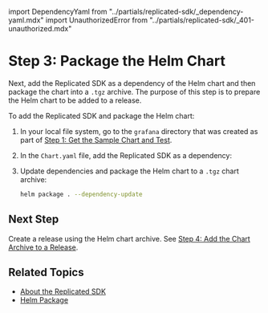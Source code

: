 import DependencyYaml from "../partials/replicated-sdk/_dependency-yaml.mdx"
import UnauthorizedError from "../partials/replicated-sdk/_401-unauthorized.mdx"

# Step 3: Package the Helm Chart

Next, add the Replicated SDK as a dependency of the Helm chart and then package the chart into a `.tgz` archive. The purpose of this step is to prepare the Helm chart to be added to a release.

To add the Replicated SDK and package the Helm chart:

1. In your local file system, go to the `grafana` directory that was created as part of [Step 1: Get the Sample Chart and Test](tutorial-config-get-chart).

1. In the `Chart.yaml` file, add the Replicated SDK as a dependency:

   <DependencyYaml/>

1. Update dependencies and package the Helm chart to a `.tgz` chart archive:

   ```bash
   helm package . --dependency-update
   ```
   <UnauthorizedError/>

## Next Step

Create a release using the Helm chart archive. See [Step 4: Add the Chart Archive to a Release](tutorial-config-create-release).

## Related Topics

* [About the Replicated SDK](/vendor/replicated-sdk-overview)
* [Helm Package](https://helm.sh/docs/helm/helm_package/)